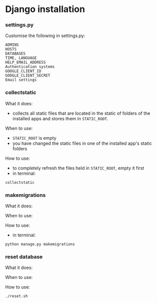 # Django installation

### settings.py

Customise the following in settings.py:

    ADMINS
    HOSTS
    DATABASES
    TIME, LANGUAGE
    HELP_EMAIL_ADDRESS
    Authentication systems
    GOOGLE_CLIENT_ID
    GOOGLE_CLIENT_SECRET
    Email settings


### collectstatic

What it does:

* collects all static files that are located in the static of folders of the installed apps and stores them in `STATIC_ROOT`.

When to use:

* `STATIC_ROOT` is empty 
* you have changed the static files in one of the installed app's static folders

How to use:

* to completely refresh the files held in `STATIC_ROOT`, empty it first
* in terminal: 

```
collectstatic
```


### makemigrations

What it does:

When to use:

How to use:

* in terminal: 
```
python manage.py makemigrations
```

### reset database 
What it does:

When to use:

How to use:

```
./reset.sh
```


